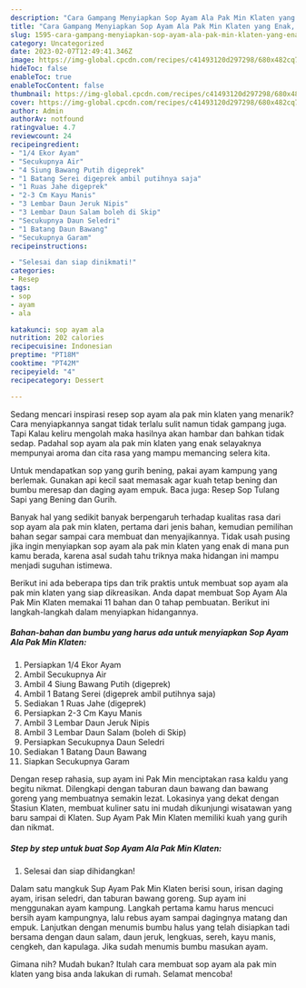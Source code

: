 ```yaml
---
description: "Cara Gampang Menyiapkan Sop Ayam Ala Pak Min Klaten yang Enak, Buat Buka Puasa Lezat Sekali"
title: "Cara Gampang Menyiapkan Sop Ayam Ala Pak Min Klaten yang Enak, Buat Buka Puasa Lezat Sekali"
slug: 1595-cara-gampang-menyiapkan-sop-ayam-ala-pak-min-klaten-yang-enak-buat-buka-puasa-lezat-sekali
category: Uncategorized
date: 2023-02-07T12:49:41.346Z
image: https://img-global.cpcdn.com/recipes/c41493120d297298/680x482cq70/sop-ayam-ala-pak-min-klaten-foto-resep-utama.jpg
hideToc: false
enableToc: true
enableTocContent: false
thumbnail: https://img-global.cpcdn.com/recipes/c41493120d297298/680x482cq70/sop-ayam-ala-pak-min-klaten-foto-resep-utama.jpg
cover: https://img-global.cpcdn.com/recipes/c41493120d297298/680x482cq70/sop-ayam-ala-pak-min-klaten-foto-resep-utama.jpg
author: Admin
authorAv: notfound
ratingvalue: 4.7
reviewcount: 24
recipeingredient:
- "1/4 Ekor Ayam"
- "Secukupnya Air"
- "4 Siung Bawang Putih digeprek"
- "1 Batang Serei digeprek ambil putihnya saja"
- "1 Ruas Jahe digeprek"
- "2-3 Cm Kayu Manis"
- "3 Lembar Daun Jeruk Nipis"
- "3 Lembar Daun Salam boleh di Skip"
- "Secukupnya Daun Seledri"
- "1 Batang Daun Bawang"
- "Secukupnya Garam"
recipeinstructions:

- "Selesai dan siap dinikmati!"
categories:
- Resep
tags:
- sop
- ayam
- ala

katakunci: sop ayam ala 
nutrition: 202 calories
recipecuisine: Indonesian
preptime: "PT18M"
cooktime: "PT42M"
recipeyield: "4"
recipecategory: Dessert

---
```



Sedang mencari inspirasi resep sop ayam ala pak min klaten yang menarik? Cara menyiapkannya sangat tidak terlalu sulit namun tidak gampang juga. Tapi Kalau keliru mengolah maka hasilnya akan hambar dan bahkan tidak sedap. Padahal sop ayam ala pak min klaten yang enak selayaknya mempunyai aroma dan cita rasa yang mampu memancing selera kita.


Untuk mendapatkan sop yang gurih bening, pakai ayam kampung yang berlemak. Gunakan api kecil saat memasak agar kuah tetap bening dan bumbu meresap dan daging ayam empuk. Baca juga: Resep Sop Tulang Sapi yang Bening dan Gurih.

Banyak hal yang sedikit banyak berpengaruh terhadap kualitas rasa dari sop ayam ala pak min klaten, pertama dari jenis bahan, kemudian pemilihan bahan segar sampai cara membuat dan menyajikannya. Tidak usah pusing jika ingin menyiapkan sop ayam ala pak min klaten yang enak di mana pun kamu berada, karena asal sudah tahu triknya maka hidangan ini mampu menjadi suguhan istimewa.


Berikut ini ada beberapa tips dan trik praktis untuk membuat sop ayam ala pak min klaten yang siap dikreasikan. Anda dapat membuat Sop Ayam Ala Pak Min Klaten memakai 11 bahan dan 0 tahap pembuatan. Berikut ini langkah-langkah dalam menyiapkan hidangannya.

<!--inarticleads1-->

##### Bahan-bahan dan bumbu yang harus ada untuk menyiapkan Sop Ayam Ala Pak Min Klaten:

1. Persiapkan 1/4 Ekor Ayam
1. Ambil Secukupnya Air
1. Ambil 4 Siung Bawang Putih (digeprek)
1. Ambil 1 Batang Serei (digeprek ambil putihnya saja)
1. Sediakan 1 Ruas Jahe (digeprek)
1. Persiapkan 2-3 Cm Kayu Manis
1. Ambil 3 Lembar Daun Jeruk Nipis
1. Ambil 3 Lembar Daun Salam (boleh di Skip)
1. Persiapkan Secukupnya Daun Seledri
1. Sediakan 1 Batang Daun Bawang
1. Siapkan Secukupnya Garam


Dengan resep rahasia, sup ayam ini Pak Min menciptakan rasa kaldu yang begitu nikmat. Dilengkapi dengan taburan daun bawang dan bawang goreng yang membuatnya semakin lezat. Lokasinya yang dekat dengan Stasiun Klaten, membuat kuliner satu ini mudah dikunjungi wisatawan yang baru sampai di Klaten. Sup Ayam Pak Min Klaten memiliki kuah yang gurih dan nikmat. 

<!--inarticleads2-->

##### Step by step untuk buat Sop Ayam Ala Pak Min Klaten:


1. Selesai dan siap dihidangkan!

Dalam satu mangkuk Sup Ayam Pak Min Klaten berisi soun, irisan daging ayam, irisan seledri, dan taburan bawang goreng. Sup ayam ini menggunakan ayam kampung. Langkah pertama kamu harus mencuci bersih ayam kampungnya, lalu rebus ayam sampai dagingnya matang dan empuk. Lanjutkan dengan menumis bumbu halus yang telah disiapkan tadi bersama dengan daun salam, daun jeruk, lengkuas, sereh, kayu manis, cengkeh, dan kapulaga. Jika sudah menumis bumbu masukan ayam. 

Gimana nih? Mudah bukan? Itulah cara membuat sop ayam ala pak min klaten yang bisa anda lakukan di rumah. Selamat mencoba!
